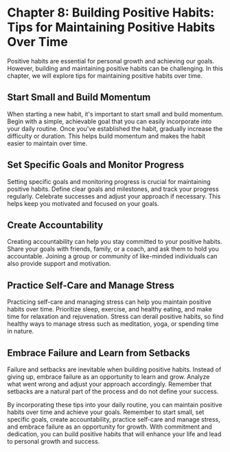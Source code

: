 Chapter 8: Building Positive Habits: Tips for Maintaining Positive Habits Over Time
===================================================================================

Positive habits are essential for personal growth and achieving our goals. However, building and maintaining positive habits can be challenging. In this chapter, we will explore tips for maintaining positive habits over time.

Start Small and Build Momentum
------------------------------

When starting a new habit, it's important to start small and build momentum. Begin with a simple, achievable goal that you can easily incorporate into your daily routine. Once you've established the habit, gradually increase the difficulty or duration. This helps build momentum and makes the habit easier to maintain over time.

Set Specific Goals and Monitor Progress
---------------------------------------

Setting specific goals and monitoring progress is crucial for maintaining positive habits. Define clear goals and milestones, and track your progress regularly. Celebrate successes and adjust your approach if necessary. This helps keep you motivated and focused on your goals.

Create Accountability
---------------------

Creating accountability can help you stay committed to your positive habits. Share your goals with friends, family, or a coach, and ask them to hold you accountable. Joining a group or community of like-minded individuals can also provide support and motivation.

Practice Self-Care and Manage Stress
------------------------------------

Practicing self-care and managing stress can help you maintain positive habits over time. Prioritize sleep, exercise, and healthy eating, and make time for relaxation and rejuvenation. Stress can derail positive habits, so find healthy ways to manage stress such as meditation, yoga, or spending time in nature.

Embrace Failure and Learn from Setbacks
---------------------------------------

Failure and setbacks are inevitable when building positive habits. Instead of giving up, embrace failure as an opportunity to learn and grow. Analyze what went wrong and adjust your approach accordingly. Remember that setbacks are a natural part of the process and do not define your success.

By incorporating these tips into your daily routine, you can maintain positive habits over time and achieve your goals. Remember to start small, set specific goals, create accountability, practice self-care and manage stress, and embrace failure as an opportunity for growth. With commitment and dedication, you can build positive habits that will enhance your life and lead to personal growth and success.
